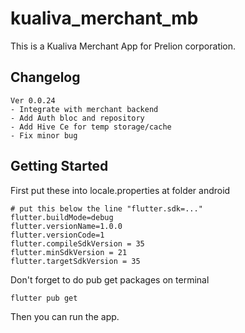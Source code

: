 # kualiva_merchant_mb

This is a Kualiva Merchant App for Prelion corporation.

## Changelog

```text
Ver 0.0.24
- Integrate with merchant backend
- Add Auth bloc and repository
- Add Hive Ce for temp storage/cache
- Fix minor bug
```

## Getting Started

First put these into locale.properties at folder android

```text
# put this below the line "flutter.sdk=..."
flutter.buildMode=debug
flutter.versionName=1.0.0
flutter.versionCode=1
flutter.compileSdkVersion = 35
flutter.minSdkVersion = 21
flutter.targetSdkVersion = 35
```

Don't forget to do pub get packages on terminal

```shell
flutter pub get
```

Then you can run the app.
